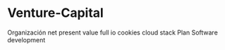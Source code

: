 # Venture-Capital
Organización net present value
 full io cookies cloud stack
Plan Software development
